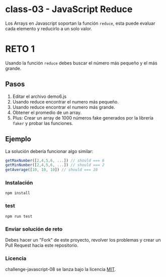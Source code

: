 # class-03 - JavaScript Reduce

Los Arrays en Javascript soportan la función `reduce`, esta puede evaluar cada elemento y reducirlo a un solo valor.

# RETO 1

Usando la función `reduce` debes buscar el número más pequeño y el más grande.

## Pasos

1. Editar el archivo demo6.js
1. Usando reduce encontrar el numero más pequeño.
1. Usando reduce encontrar el numero más grande.
1. Obtener el promedio de un array.
1. Plus: Crear un array de 1000 números fake generados por la librería `faker` y probar las funciones.

## Ejemplo
La solución debería funcionar algo similar:

```js
getMaxNumber([2,4,5,6, ...]) // should === 6
getMinNumber([2,4,5,6, ...]) // should === 2
getAverage([10, 10, 10]) // should === 10
```

### Instalación
```
npm install
```

### test
```
npm run test
```

### Enviar solución de reto
Debes hacer un "Fork" de este proyecto, revolver los problemas y crear un Pull Request hacia este repositorio.

### Licencia
challenge-javascript-08 se lanza bajo la licencia [MIT](https://opensource.org/licenses/MIT).